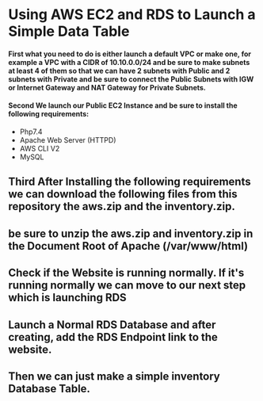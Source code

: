 # Using AWS EC2 and RDS to Launch a Simple Data Table
#### First what you need to do is either launch a default VPC or make one, for example a VPC with a CIDR of 10.10.0.0/24 and be sure to make subnets at least 4 of them so that we can have 2 subnets with Public and 2 subnets with Private and be sure to connect the Public Subnets with IGW or Internet Gateway and NAT Gateway for Private Subnets.
#### Second We launch our Public EC2 Instance and be sure to install the following requirements:
- Php7.4
- Apache Web Server (HTTPD)
- AWS CLI V2
- MySQL
## Third After Installing the following requirements we can download the following files from this repository the aws.zip and the inventory.zip.
## be sure to unzip the aws.zip and inventory.zip in the Document Root of Apache (/var/www/html)
## Check if the Website is running normally. If it's running normally we can move to our next step which is launching RDS
## Launch a Normal RDS Database and after creating, add the RDS Endpoint link to the website.
## Then we can just make a simple inventory Database Table.
